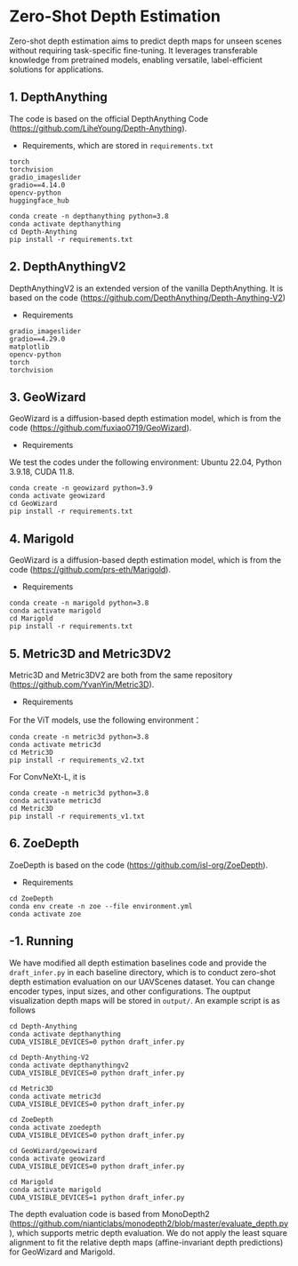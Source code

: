 # Zero-Shot Depth Estimation


Zero-shot depth estimation aims to predict depth maps for unseen scenes without requiring task-specific fine-tuning. It leverages transferable knowledge from pretrained models, enabling versatile, label-efficient solutions for applications.

## 1. DepthAnything

The code is based on the official DepthAnything Code (https://github.com/LiheYoung/Depth-Anything). 

- Requirements, which are stored in `requirements.txt`
```
torch
torchvision
gradio_imageslider
gradio==4.14.0
opencv-python
huggingface_hub
```
```
conda create -n depthanything python=3.8
conda activate depthanything
cd Depth-Anything
pip install -r requirements.txt
```


## 2. DepthAnythingV2
DepthAnythingV2 is an extended version of the vanilla DepthAnything. It is based on the code (https://github.com/DepthAnything/Depth-Anything-V2)

- Requirements
```
gradio_imageslider
gradio==4.29.0
matplotlib
opencv-python
torch
torchvision
```


## 3. GeoWizard
GeoWizard is a diffusion-based depth estimation model, which is from the code (https://github.com/fuxiao0719/GeoWizard).

- Requirements

We test the codes under the following environment: Ubuntu 22.04, Python 3.9.18, CUDA 11.8.
```
conda create -n geowizard python=3.9
conda activate geowizard
cd GeoWizard
pip install -r requirements.txt
```


## 4. Marigold
GeoWizard is a diffusion-based depth estimation model, which is from the code (https://github.com/prs-eth/Marigold).

- Requirements
```
conda create -n marigold python=3.8
conda activate marigold
cd Marigold
pip install -r requirements.txt
```

## 5. Metric3D and Metric3DV2
Metric3D and Metric3DV2 are both from the same repository (https://github.com/YvanYin/Metric3D).
- Requirements

For the ViT models, use the following environment：
```
conda create -n metric3d python=3.8
conda activate metric3d
cd Metric3D
pip install -r requirements_v2.txt
```
For ConvNeXt-L, it is
```
conda create -n metric3d python=3.8
conda activate metric3d
cd Metric3D
pip install -r requirements_v1.txt
```


## 6. ZoeDepth
ZoeDepth is based on the code (https://github.com/isl-org/ZoeDepth).
- Requirements

```
cd ZoeDepth
conda env create -n zoe --file environment.yml
conda activate zoe
```



## -1. Running

We have modified all depth estimation baselines code and provide the `draft_infer.py` in each baseline directory, which is to conduct zero-shot depth estimation evaluation on our UAVScenes dataset. You can change encoder types, input sizes, and other configurations. The ouptput visualization depth maps will be stored in `output/`. An example script is as follows
```
cd Depth-Anything
conda activate depthanything
CUDA_VISIBLE_DEVICES=0 python draft_infer.py

cd Depth-Anything-V2
conda activate depthanythingv2
CUDA_VISIBLE_DEVICES=0 python draft_infer.py

cd Metric3D
conda activate metric3d
CUDA_VISIBLE_DEVICES=0 python draft_infer.py

cd ZoeDepth
conda activate zoedepth
CUDA_VISIBLE_DEVICES=0 python draft_infer.py

cd GeoWizard/geowizard
conda activate geowizard
CUDA_VISIBLE_DEVICES=0 python draft_infer.py

cd Marigold
conda activate marigold
CUDA_VISIBLE_DEVICES=1 python draft_infer.py
```

The depth evaluation code is based from MonoDepth2 (https://github.com/nianticlabs/monodepth2/blob/master/evaluate_depth.py), which supports metric depth evaluation. We do not apply the least square alignment to fit the relative depth maps (affine-invariant depth predictions) for GeoWizard and Marigold.